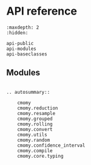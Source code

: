 # API reference

```{toctree}
:maxdepth: 2
:hidden:

api-public
api-modules
api-baseclasses
```

## Modules

```{eval-rst}

.. autosummary::

    cmomy
    cmomy.reduction
    cmomy.resample
    cmomy.grouped
    cmomy.rolling
    cmomy.convert
    cmomy.utils
    cmomy.random
    cmomy.confidence_interval
    cmomy.compile
    cmomy.core.typing
```
